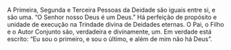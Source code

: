﻿A Primeira, Segunda e Terceira Pessoas da Deidade são iguais entre si, e são uma. “O Senhor nosso Deus é um Deus.” Há perfeição de propósito e unidade de execução na Trindade divina de Deidades eternas. O Pai, o Filho e o Autor Conjunto são, verdadeira e divinamente, um. Em verdade está escrito: “Eu sou o primeiro, e sou o último, e além de mim não há Deus”.